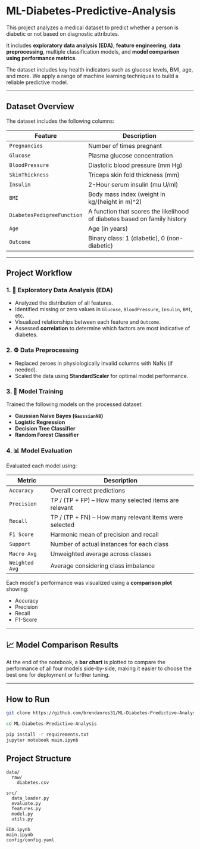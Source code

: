 # ML-Diabetes-Predictive-Analysis

This project analyzes a medical dataset to predict whether a person is diabetic or not based on diagnostic attributes. 

It includes **exploratory data analysis (EDA)**, **feature engineering**, **data preprocessing**, multiple classification models, and **model comparison using performance metrics**.

The dataset includes key health indicators such as glucose levels, BMI, age, and more. We apply a range of machine learning techniques to build a reliable predictive model.

---

## Dataset Overview

The dataset includes the following columns:

| Feature | Description |
|---------|-------------|
| `Pregnancies` | Number of times pregnant |
| `Glucose` | Plasma glucose concentration |
| `BloodPressure` | Diastolic blood pressure (mm Hg) |
| `SkinThickness` | Triceps skin fold thickness (mm) |
| `Insulin` | 2-Hour serum insulin (mu U/ml) |
| `BMI` | Body mass index (weight in kg/(height in m)^2) |
| `DiabetesPedigreeFunction` | A function that scores the likelihood of diabetes based on family history |
| `Age` | Age (in years) |
| `Outcome` | Binary class: 1 (diabetic), 0 (non-diabetic) |

---

## Project Workflow

### 1. 🧼 Exploratory Data Analysis (EDA)
- Analyzed the distribution of all features.
- Identified missing or zero values in `Glucose`, `BloodPressure`, `Insulin`, `BMI`, etc.
- Visualized relationships between each feature and `Outcome`.
- Assessed **correlation** to determine which factors are most indicative of diabetes.

### 2. ⚙️ Data Preprocessing
- Replaced zeroes in physiologically invalid columns with NaNs (if needed).
- Scaled the data using **StandardScaler** for optimal model performance.

### 3. 🤖 Model Training
Trained the following models on the processed dataset:
- **Gaussian Naive Bayes (`GaussianNB`)**
- **Logistic Regression**
- **Decision Tree Classifier**
- **Random Forest Classifier**

### 4. 📊 Model Evaluation
Evaluated each model using:

| Metric | Description |
|--------|-------------|
| `Accuracy` | Overall correct predictions |
| `Precision` | TP / (TP + FP) – How many selected items are relevant |
| `Recall` | TP / (TP + FN) – How many relevant items were selected |
| `F1 Score` | Harmonic mean of precision and recall |
| `Support` | Number of actual instances for each class |
| `Macro Avg` | Unweighted average across classes |
| `Weighted Avg` | Average considering class imbalance |

Each model's performance was visualized using a **comparison plot** showing:
- Accuracy
- Precision
- Recall
- F1-Score

---

## 📈 Model Comparison Results

At the end of the notebook, a **bar chart** is plotted to compare the performance of all four models side-by-side, making it easier to choose the best one for deployment or further tuning.

---

## How to Run
```bash
git clone https://github.com/brendanros31/ML-Diabetes-Predictive-Analysis.git

cd ML-Diabetes-Predictive-Analysis

pip install -r requirements.txt
jupyter notebook main.ipynb
```

## Project Structure
```
data/
  raw/
    diabetes.csv

src/
  data_loader.py
  evaluate.py
  features.py
  model.py
  utils.py

EDA.ipynb
main.ipynb
config/config.yaml
```
